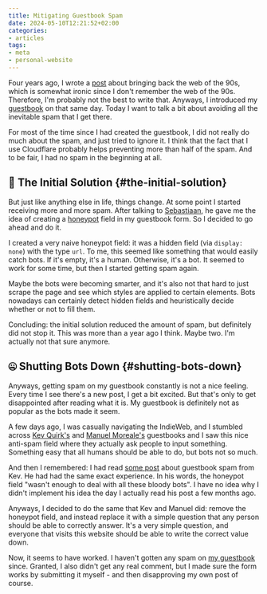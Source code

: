 ```yaml
---
title: Mitigating Guestbook Spam
date: 2024-05-10T12:21:52+02:00
categories:
- articles
tags:
- meta
- personal-website
---
```


Four years ago, I wrote a [post](/2020/05/31/back-90s/) about bringing back the web of the 90s, which is somewhat ironic since I don't remember the web of the 90s. Therefore, I'm probably not the best to write that. Anyways, I introduced my [guestbook](/guestbook/) on that same day. Today I want to talk a bit about avoiding all the inevitable spam that I get there.

<!--more-->

For most of the time since I had created the guestbook, I did not really do much about the spam, and just tried to ignore it. I think that the fact that I use Cloudflare probably helps preventing more than half of the spam. And to be fair, I had no spam in the beginning at all.

## 🍯 The Initial Solution {#the-initial-solution}

But just like anything else in life, things change. At some point I started receiving more and more spam. After talking to [Sebastiaan](https://seblog.nl/), he gave me the idea of creating a [honeypot](https://en.wikipedia.org/wiki/Honeypot_(computing)) field in my guestbook form. So I decided to go ahead and do it.

I created a very naive honeypot field: it was a hidden field (via `display: none`) with the type `url`. To me, this seemed like something that would easily catch bots. If it's empty, it's a human. Otherwise, it's a bot. It seemed to work for some time, but then I started getting spam again.

Maybe the bots were becoming smarter, and it's also not that hard to just scrape the page and see which styles are applied to certain elements. Bots nowadays can certainly detect hidden fields and heuristically decide whether or not to fill them.

Concluding: the initial solution reduced the amount of spam, but definitely did not stop it. This was more than a year ago I think. Maybe two. I'm actually not that sure anymore.

## 🤐 Shutting Bots Down {#shutting-bots-down}

Anyways, getting spam on my guestbook constantly is not a nice feeling. Every time I see there's a new post, I get a bit excited. But that's only to get disappointed after reading what it is. My guestbook is definitely not as popular as the bots made it seem.

A few days ago, I was casually navigating the IndieWeb, and I stumbled across [Kev Quirk's](https://kevquirk.com/guestbook) and [Manuel Moreale's](https://manuelmoreale.com/guestbook) guestbooks and I saw this nice anti-spam field where they actually ask people to input something. Something easy that all humans should be able to do, but bots not so much.

And then I remembered: I had read [some post](https://kevquirk.com/guestbook-spam-is-fun) about guestbook spam from Kev. He had had the same exact experience. In his words, the honeypot field "wasn't enough to deal with all these bloody bots". I have no idea why I didn't implement his idea the day I actually read his post a few months ago.

Anyways, I decided to do the same that Kev and Manuel did: remove the honeypot field, and instead replace it with a simple question that any person should be able to correctly answer. It's a very simple question, and everyone that visits this website should be able to write the correct value down.

Now, it seems to have worked. I haven't gotten any spam on [my guestbook](/guestbook/) since. Granted, I also didn't get any real comment, but I made sure the form works by submitting it myself - and then disapproving my own post of course.
